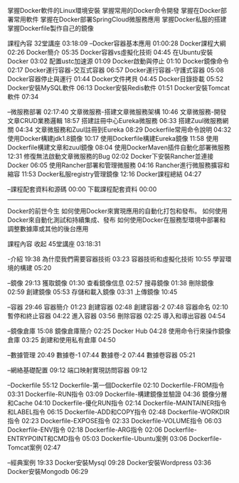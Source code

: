 
掌握Docker軟件的Linux環境安裝
掌握常用的Docker命令開發
掌握在Docker部署常用軟件
掌握在Docker部署SpringCloud微服務應用
掌握Docker私服的搭建
掌握Dockerfile製作自己的鏡像

課程內容 32堂講座 03:18:09
–Docker容器基本應用 01:00:28
Docker課程大綱 02:26
Docker簡介 05:35
Docker容器vs虛擬化技術 04:45
在Ubuntu安裝Docker 03:02
配置ustc加速源 01:09
Docker啟動與停止 01:10
Docker鏡像命令 02:17
Docker運行容器-交互式容器 06:57
Docker運行容器-守護式容器 05:08
Docker容器停止與運行 01:44
Docker文件拷貝 04:45
Docker目錄掛載 05:52
Docker安裝MySQL軟件 06:13
Docker安裝Redis軟件 01:51
Docker安裝Tomcat軟件 07:34

–微服務部署 02:17:40
文章微服務-搭建文章微服務架構 10:46
文章微服務-開發文章CRUD業務邏輯 18:57
搭建註冊中心Eureka微服務 06:33
搭建Zuul微服務網關 04:34
文章微服務和Zuul註冊到Eureka 08:29
Dockerfile常用命令說明 04:32
使用Docker構建jdk1.8鏡像 10:17
使用Dockerfile構建Eureka鏡像 11:58
使用Dockerfile構建文章和zuul鏡像 08:04
使用DockerMaven插件自動化部署微服務 12:31
修復無法啟動文章微服務的Bug 02:02
Docker下安裝Rancher並連接Docker 06:05
使用Rancher部署和管理微服務 04:16
Rancher進行微服務擴容和縮容 11:53
Docker私服registry管理鏡像 12:16
Docker課程總結 04:27

–課程配套資料和源碼 00:00
下載課程配套資料 00:00



---------------------------------------



Docker的前世今生
如何使用Docker來實現應用的自動化打包和發布。
如何使用Docker來自動化測試和持續集成、發布
如何使用Docker在服務型環境中部署和調整數據庫或其他的後台應用

課程內容 收起 45堂講座 03:18:31

-介紹 19:38
為什麼我們需要容器技術 03:23
容器技術和虛擬化技術 10:55
學習環境的構建 05:20

–鏡像 29:13
獲取鏡像 01:30
查看鏡像信息 02:57
搜尋鏡像 01:38
刪除鏡像 02:59
創建鏡像 05:53
存儲和載入鏡像 03:31
上傳鏡像 10:45

–容器 29:46
容器簡介 01:23
創建容器 02:48
創建容器-2 07:48
容器命名 02:10
暫停和終止容器 04:22
進入容器 03:56
刪除容器 02:25
導入和導出容器 04:54
 
–鏡像倉庫 15:08
鏡像倉庫簡介 02:25
Docker Hub 04:28
使用命令行來操作鏡像倉庫 03:25
創建和使用私有倉庫 04:50
 
–數據管理 20:49
數據卷-1 07:44
數據卷-2 07:44
數據卷容器 05:21

–網絡基礎配置 09:12
端口映射實現訪問容器 09:12

–Dockerfile 55:12
Dockerfile-第一個Dockerfile 02:10
Dockerfile-FROM指令 03:31
Dockerfile-RUN指令 03:09
Dockerfile-構建鏡像並驗證 04:36
鏡像分層和Cache 04:10
Dockerfile-優化RUN指令 02:14
Dockerfile-MAINTAINER指令和LABEL指令 06:15
Dockerfile-ADD和COPY指令 02:48
Dockerfile-WORKDIR指令 02:23
Dockerfile-EXPOSE指令 02:33
Dockerfile-VOLUME指令 06:03
Dockerfile-ENV指令 02:18
Dockerfile-ARG指令 02:06
Dockerfile-ENTRYPOINT和CMD指令 05:03
Dockerfile-Ubuntu案例 03:06
Dockerfile-Tomcat案例 02:47

–經典案例 19:33
Docker安裝Mysql 09:28
Docker安裝Wordpress 03:36
Docker安裝Mongodb 06:29
